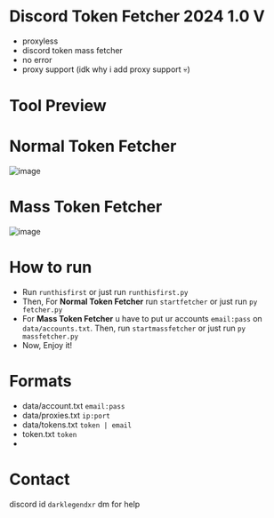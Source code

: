 # Discord Token Fetcher 2024 1.0 V
- proxyless
- discord token mass fetcher
-  no error
-  proxy support (idk why i add proxy support 💀)

# Tool Preview

# Normal Token Fetcher
![image](https://github.com/user-attachments/assets/bbb50672-03bf-4baa-bd53-353ae438d7b8)

# Mass Token Fetcher
![image](https://github.com/user-attachments/assets/9080706d-c3e0-4f16-89e0-ac496067dd91)

# How to run
- Run ``runthisfirst`` or just run ``runthisfirst.py``
- Then, For **Normal Token Fetcher** run ``startfetcher`` or just run ``py fetcher.py``
- For **Mass Token Fetcher** u have to put ur accounts ``email:pass`` on ``data/accounts.txt``. Then, run ``startmassfetcher`` or just run ``py massfetcher.py``
- Now, Enjoy it!

# Formats
- data/account.txt ``email:pass``
- data/proxies.txt ``ip:port``
- data/tokens.txt ``token | email``
- token.txt ``token``
- 
# Contact
discord id ``darklegendxr`` dm for help
